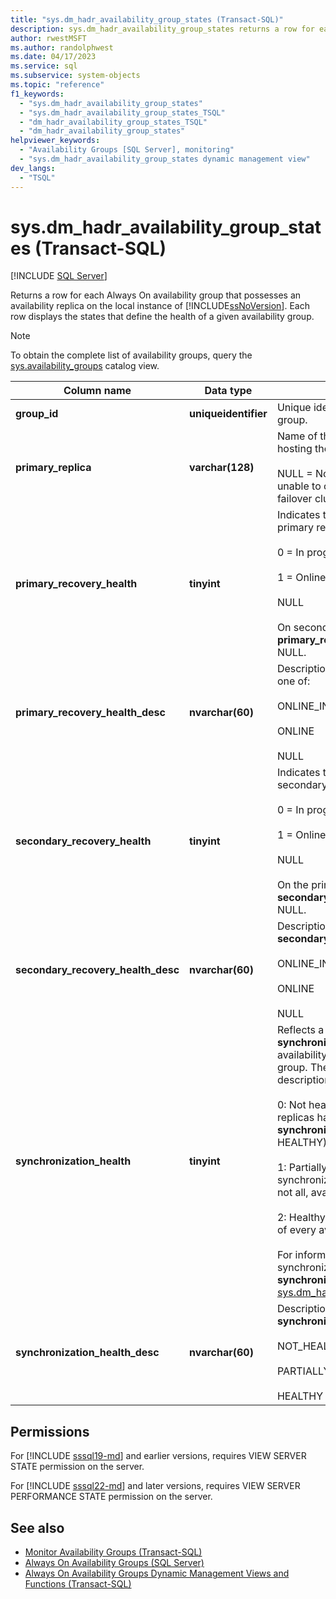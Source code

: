 ```yaml
---
title: "sys.dm_hadr_availability_group_states (Transact-SQL)"
description: sys.dm_hadr_availability_group_states returns a row for each AG that possesses an availability replica on the local instance of SQL Server.
author: rwestMSFT
ms.author: randolphwest
ms.date: 04/17/2023
ms.service: sql
ms.subservice: system-objects
ms.topic: "reference"
f1_keywords:
  - "sys.dm_hadr_availability_group_states"
  - "sys.dm_hadr_availability_group_states_TSQL"
  - "dm_hadr_availability_group_states_TSQL"
  - "dm_hadr_availability_group_states"
helpviewer_keywords:
  - "Availability Groups [SQL Server], monitoring"
  - "sys.dm_hadr_availability_group_states dynamic management view"
dev_langs:
  - "TSQL"
---
```

# sys.dm_hadr_availability_group_states (Transact-SQL)

[!INCLUDE [SQL Server](../../includes/applies-to-version/sqlserver.md)]

Returns a row for each Always On availability group that possesses an availability replica on the local instance of [!INCLUDE[ssNoVersion](../../includes/ssnoversion-md.md)]. Each row displays the states that define the health of a given availability group.

> [!NOTE]  
> To obtain the complete list of availability groups, query the [sys.availability_groups](../system-catalog-views/sys-availability-groups-transact-sql.md) catalog view.

| Column name | Data type | Description |
| --- | --- | --- |
| **group_id** | **uniqueidentifier** | Unique identifier of the availability group. |
| **primary_replica** | **varchar(128)** | Name of the server instance that is hosting the current primary replica.<br /><br />NULL = Not the primary replica and unable to communicate with the WSFC failover cluster. |
| **primary_recovery_health** | **tinyint** | Indicates the recovery health of the primary replica, one of:<br /><br />0 = In progress<br /><br />1 = Online<br /><br />NULL<br /><br />On secondary replicas, the **primary_recovery_health** column is NULL. |
| **primary_recovery_health_desc** | **nvarchar(60)** | Description of **primary_replica_health**, one of:<br /><br />ONLINE_IN_PROGRESS<br /><br />ONLINE<br /><br />NULL |
| **secondary_recovery_health** | **tinyint** | Indicates the recovery health of a secondary replica, one of:<br /><br />0 = In progress<br /><br />1 = Online<br /><br />NULL<br /><br />On the primary replica, the **secondary_recovery_health** column is NULL. |
| **secondary_recovery_health_desc** | **nvarchar(60)** | Description of **secondary_recovery_health**, one of:<br /><br />ONLINE_IN_PROGRESS<br /><br />ONLINE<br /><br />NULL |
| **synchronization_health** | **tinyint** | Reflects a rollup of the **synchronization_health** of all availability replicas in the availability group. The possible values and their descriptions are as follows:<br /><br />0: Not healthy. None of the availability replicas have a healthy **synchronization_health** (2 = HEALTHY).<br /><br />1: Partially healthy. The synchronization health of some, but not all, availability replicas is healthy.<br /><br />2: Healthy. The synchronization health of every availability replica is healthy.<br /><br />For information about replica synchronization health, see the **synchronization_health** column in [sys.dm_hadr_availability_replica_states](../../relational-databases/system-dynamic-management-views/sys-dm-hadr-availability-replica-states-transact-sql.md). |
| **synchronization_health_desc** | **nvarchar(60)** | Description of **synchronization_health**, one of:<br /><br />NOT_HEALTHY<br /><br />PARTIALLY_HEALTHY<br /><br />HEALTHY |

## Permissions

For [!INCLUDE [sssql19-md](../../includes/sssql19-md.md)] and earlier versions, requires VIEW SERVER STATE permission on the server.

For [!INCLUDE [sssql22-md](../../includes/sssql22-md.md)] and later versions, requires VIEW SERVER PERFORMANCE STATE permission on the server.

## See also

- [Monitor Availability Groups (Transact-SQL)](../../database-engine/availability-groups/windows/monitor-availability-groups-transact-sql.md)
- [Always On Availability Groups (SQL Server)](../../database-engine/availability-groups/windows/overview-of-always-on-availability-groups-sql-server.md)
- [Always On Availability Groups Dynamic Management Views and Functions (Transact-SQL)](../../relational-databases/system-dynamic-management-views/always-on-availability-groups-dynamic-management-views-functions.md)
